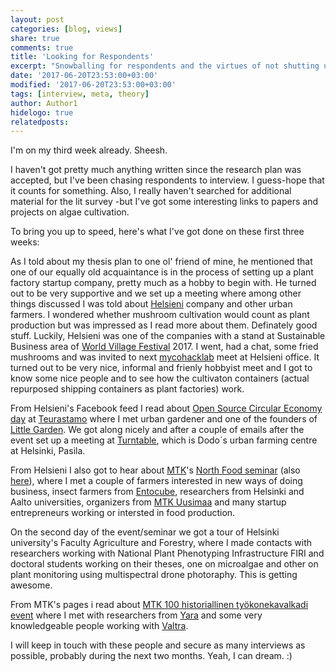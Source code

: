 ```yaml
---
layout: post
categories: [blog, views]
share: true
comments: true
title: 'Looking for Respondents'
excerpt: "Snowballing for respondents and the virtues of not shutting up (about your thesis)"
date: '2017-06-20T23:53:00+03:00'
modified: '2017-06-20T23:53:00+03:00'
tags: [interview, meta, theory]
author: Author1
hidelogo: true
relatedposts:
---
```

I'm on my third week already. Sheesh.

I haven't got pretty much anything written since the research plan was accepted, but I've been chasing respondents to interview. I guess-hope that it counts for something. Also, I really haven't searched for additional material for the lit survey -but I've got some interesting links to papers and projects on algae cultivation.

To bring you up to speed, here's what I've got done on these first three weeks:

As I told about my thesis plan to one ol' friend of mine, he mentioned that one of our equally old acquaintance is in the process of setting up a plant factory startup company, pretty much as a hobby to begin with. He turned out to be very supportive and we set up a meeting where among other things discussed I was told about [Helsieni](http://www.helsieni.fi) company and other urban farmers. I wondered whether mushroom cultivation would count as plant production but was impressed as I read more about them. Definately good stuff.
Luckily, Helsieni was one of the companies with a stand at Sustainable Business area of [World Village Festival](http://www.maailmakylassa.fi/english/home) 2017. I went, had a chat, some fried mushrooms and was invited to next [mycohacklab](http://mycohacklab.org) meet at Helsieni office. It turned out to be very nice, informal and frienly hobbyist meet and I got to know some nice people and to see how the cultivaton containers (actual repurposed shipping containers as plant factories) work.

From Helsieni's Facebook feed I read about [Open Source Circular Economy day](https://www.facebook.com/events/2299096813648177) at [Teurastamo](www.teurastamo.com) where I met urban gardener and one of the founders of [Little Garden](http://pikkupuutarha.fi). We got along nicely and after a couple of emails after the event set up a meeting at [Turntable](http://kaantopoyta.fi), which is Dodo´s urban farming centre at Helsinki, Pasila.

From Helsieni I also got to hear about [MTK](https://www.mtk.fi)'s [North Food seminar](https://startnorth.com/#/event/77) (also [here](https://docs.google.com/forms/d/e/1FAIpQLSdNV7kSAFjqLBi_fU74vj3fIH4aIP1m1pl_p6Hde4e3Gv9gtg/viewform?c=0&w=1)), where I met a couple of farmers interested in new ways of doing business, insect farmers from [Entocube](https://www.entocube.com), researchers from Helsinki and Aalto universities, organizers from [MTK Uusimaa](http://www.mtkuusimaa.fi) and many startup entrepreneurs working or intersted in food production.

On the second day of the event/seminar we got a tour of Helsinki university's Faculty Agriculture and Forestry, where I made contacts with researchers working with National Plant Phenotyping Infrastructure FIRI and doctoral students working on their theses, one on microalgae and other on plant monitoring using multispectral drone photoraphy. This is getting awesome.

From MTK's pages i read about [MTK 100 historiallinen työkonekavalkadi event](https://www.mtk.fi/mtk_100/tyokonekavalkadi/fi_FI/tyokonekavalkadi/) where I met with researchers from [Yara](http://www.yara.fi) and some very knowledgeable people working with [Valtra](http://www.valtra.fi).

I will keep in touch with these people and secure as many interviews as possible, probably during the next two months. Yeah, I can dream. :)
